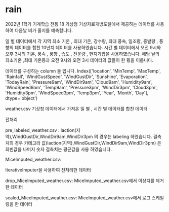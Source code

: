 # rain
2022년 1학기 기계학습 전통 18 
기상청 기상자료개방포털에서 제공하는 데이터를 사용하여 다음날 비가 올지를 예측합니다.

일 별 데이터에서 각 지역 최소 기온 , 최대 기온, 강수량, 최대 풍속, 일조량, 증발량 , 풍향의 데이터를 합친 10년치 데이터를 사용하였습니다.
시간 별 데이터에서 오전 9시와 오후 3시의 기온, 풍속 , 풍향 , 습도 , 전운량 , 현지기압을 사용하였습니다.
해당 날의 최소기온 ,최대 기온등과 오전 9시와 오전 3시 데이터의 값들이 한 횡을 이룹니다.

데이터를 구성하는 column 들 입니다.
Index(['location', 'MinTemp', 'MaxTemp', 'Rainfall', 'WindGustSpeed',
       'WindGustDir', 'Sunshine', 'Evaporation', 'TodayRain', 'Pressure9am',
       'WindDir9am', 'Cloud9am', 'Humidity9am', 'WindSpeed9am', 'Temp9am',
       'Pressure3pm', 'WindDir3pm', 'Cloud3pm', 'Humidity3pm', 'WindSpeed3pm',
       'Temp3pm', 'Year', 'Month', 'Day'],
      dtype='object')




weather.csv
기상청 데이터에서 가져온 일 별 , 시간 별 데이터를 합친 데이터





전처리 

pre_labeled_weather.csv :
laction(지역),WindGustDir,WindDir9am,WindDir3pm 의 경우는 labeling 하였습니다.
결측치의 경우 카테고리 값(laction(지역),WindGustDir,WindDir9am,WindDir3pm) 은 최빈값을 
나머지 숫자 결측치는 평균값을 사용 하였습니다.





MiceImputed_weather.csv:

IterativeImputer을 사용하여 전처리한 데이터 





drop_Micelmputed_weather.csv:
MiceImputed_weather.csv에서 이상치를 제거한 데이터





scaled_Micelmputed_weather.csv:
MiceImputed_weather.csv에서 로그 스케일링을 한 데이터
